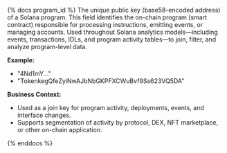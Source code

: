 {% docs program_id %}
The unique public key (base58-encoded address) of a Solana program. This field identifies the on-chain program (smart contract) responsible for processing instructions, emitting events, or managing accounts. Used throughout Solana analytics models—including events, transactions, IDLs, and program activity tables—to join, filter, and analyze program-level data.

**Example:**
- "4Nd1mY..."
- "TokenkegQfeZyiNwAJbNbGKPFXCWuBvf9Ss623VQ5DA"

**Business Context:**
- Used as a join key for program activity, deployments, events, and interface changes.
- Supports segmentation of activity by protocol, DEX, NFT marketplace, or other on-chain application.

{% enddocs %}